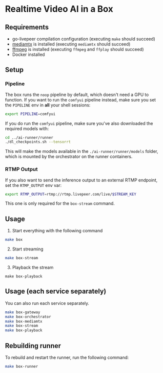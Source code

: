 # Realtime Video AI in a Box

## Requirements
- go-livepeer compilation configuration (executing `make` should succeed)
- [mediamtx](https://github.com/bluenviron/mediamtx) is installed (executing `mediamtx` should succeed)
- [ffmpeg](https://ffmpeg.org/) is installed (executing `ffmpeg` and `ffplay` should succeed)
- Docker installed

## Setup

### Pipeline

The box runs the `noop` pipeline by default, which doesn't need a GPU to function. If you want to run the `comfyui` pipeline instead, make sure you set the `PIPELINE` env in **all** your shell sessions:
```bash
export PIPELINE=comfyui
```

If you do run the `comfyui` pipeline, make sure you've also downloaded the required models with:
```bash
cd ../ai-runner/runner
./dl_checkpoints.sh --tensorrt
```

This will make the models available in the `./ai-runner/runner/models` folder, which is mounted by the orchestrator on the runner containers.

### RTMP Output

If you also want to send the inference output to an external RTMP endpoint, set the `RTMP_OUTPUT` env var:
```bash
export RTMP_OUTPUT=rtmp://rtmp.livepeer.com/live/$STREAM_KEY
```

This one is only required for the `box-stream` command.

## Usage

1. Start everything with the following command
```bash
make box
```
2. Start streaming
```bash
make box-stream
```

3. Playback the stream
```
make box-playback
```

## Usage (each service separately)

You can also run each service separately.
```bash
make box-gateway
make box-orchestrator
make box-mediamtx
make box-stream
make box-playback
```

## Rebuilding runner
To rebuild and restart the runner, run the following command:
```bash
make box-runner
```
